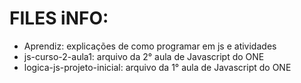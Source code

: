 # FILES iNFO:

* Aprendiz: explicações de como programar em js e atividades
* js-curso-2-aula1: arquivo da 2° aula de Javascript do ONE 
* logica-js-projeto-inicial: arquivo da 1° aula de Javascript do ONE 
